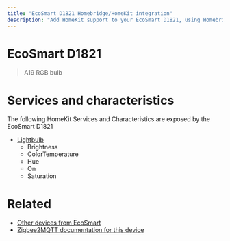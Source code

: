 ```yaml
---
title: "EcoSmart D1821 Homebridge/HomeKit integration"
description: "Add HomeKit support to your EcoSmart D1821, using Homebridge, Zigbee2MQTT and homebridge-z2m."
---
```

<!---
This file has been GENERATED using src/docgen/docgen.ts
DO NOT EDIT THIS FILE MANUALLY!
-->
# EcoSmart D1821
> A19 RGB bulb


# Services and characteristics
The following HomeKit Services and Characteristics are exposed by
the EcoSmart D1821

* [Lightbulb](../../light.md)
  * Brightness
  * ColorTemperature
  * Hue
  * On
  * Saturation


# Related
* [Other devices from EcoSmart](../index.md#ecosmart)
* [Zigbee2MQTT documentation for this device](https://www.zigbee2mqtt.io/devices/D1821.html)
